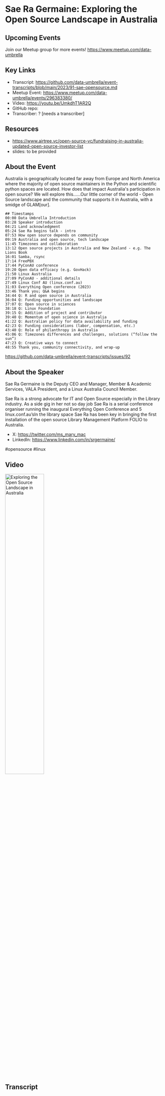 # Sae Ra Germaine:  Exploring the Open Source Landscape in Australia

## Upcoming Events
Join our Meetup group for more events!
https://www.meetup.com/data-umbrella

## Key Links
- Transcript: https://github.com/data-umbrella/event-transcripts/blob/main/2023/91-sae-opensource.md
- Meetup Event: https://www.meetup.com/data-umbrella/events/296383380/
- Video: https://youtu.be/UmkdhT1AR2Q
- GitHub repo:  
- Transcriber:  ? [needs a transcriber]

## Resources
- https://www.airtree.vc/open-source-vc/fundraising-in-australia-updated-open-source-investor-list
- slides: to be provided

## About the Event
Australia is geographically located far away from Europe and North America where the majority of open source maintainers in the Python and scientific python spaces are located. 
How does that impact Australia's participation in open source? We will explore this......Our little corner of the world - Open Source landscape and the community that supports it in Australia, with a smidge of GLAM[our].

```
## Timestamps
00:00 Data Umbrella Introduction
03:28 Speaker introduction
04:21 Land acknowledgment
05:24 Sae Ra begins talk - intro
07:53 How open source depends on community
09:19 Australia and open source, tech landscape
11:45 Timezones and collaboration
13:12 Open source projects in Australia and New Zealand - e.g. The Lions Book
16:01 Samba, rsync
17:14 FreePBX
17:44 PyConAU conference
19:20 Open data efficacy (e.g. GovHack)
21:50 Linux Australia
27:09 PyConAU - additional details
27:49 Linux Conf AU (linux.conf.au)
31:03 Everything Open conference (2023)
33:46 Thank you; Q&A begins
34:44 Q: R and open source in Australia
36:04 Q: Funding opportunities and landscape
37:07 Q: Open source in sciences
38:18 Q: Linux Foundation
39:15 Q: Addition of project and contributor
39:40 Q: Momentum of open science in Australia
41:22 Q: Australian policy for data availability and funding
42:23 Q: Funding considerations (labor, compensation, etc.)
43:40 Q: Role of philanthropy in Australia
45:06 Q: Timezones differences and challenges, solutions (“follow the sun”)
47:23 Q: Creative ways to connect
48:55 Thank you, community connectivity, and wrap-up
```
https://github.com/data-umbrella/event-transcripts/issues/92

## About the Speaker
Sae Ra Germaine is the Deputy CEO and Manager, Member & Academic Services, VALA President, and a Linux Australia Council Member. 

Sae Ra is a strong advocate for IT and Open Source especially in the Library industry. As a side gig in her not so day job Sae Ra is a serial conference organiser running the inaugural Everything Open Conference and 5 linux.conf.au’sIn the library space Sae Ra has been key in bringing the first installation of the open source Library Management Platform FOLIO to Australia.

- X: https://twitter.com/ms_mary_mac
- LinkedIn: https://www.linkedin.com/in/srgermaine/

#opensource #linux

## Video
<a href="http://www.youtube.com/watch?feature=player_embedded&v=UmkdhT1AR2Q" target="_blank"><img src="http://img.youtube.com/vi/UmkdhT1AR2Q/0.jpg"
alt="Exploring the Open Source Landscape in Australia" width="50%" /></a>


## Transcript
